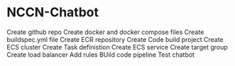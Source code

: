 # NCCN-Chatbot
Create github repo
Create docker and docker compose files
Create buildspec.yml file
Create ECR repository
Create Code build project
Create ECS cluster
Create Task definistion
Create ECS service
Create target group
Create load balancer
Add rules
BUild code pipeline
Test chatbot
